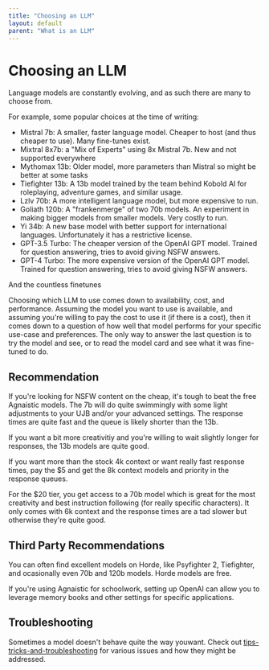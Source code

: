 ```yaml
---
title: "Choosing an LLM"
layout: default
parent: "What is an LLM"
---
```


# Choosing an LLM

Language models are constantly evolving, and as such there are many to choose from.  

For example, some popular choices at the time of writing:

* Mistral 7b: A smaller, faster language model.  Cheaper to host (and thus cheaper to use).  Many fine-tunes exist.
* Mixtral 8x7b: a "Mix of Experts" using 8x Mistral 7b.  New and not supported everywhere
* Mythomax 13b: Older model, more parameters than Mistral so might be better at some tasks
* Tiefighter 13b: A 13b model trained by the team behind Kobold AI for roleplaying, adventure games, and similar usage.
* Lzlv 70b: A more intelligent language model, but more expensive to run.
* Goliath 120b: A "frankenmerge" of two 70b models.  An experiment in making bigger models from smaller models.  Very costly to run.
* Yi 34b: A new base model with better support for international languages.  Unfortunately it has a restrictive license.
* GPT-3.5 Turbo: The cheaper version of the OpenAI GPT model.  Trained for question answering, tries to avoid giving NSFW answers.
* GPT-4 Turbo: The more expensive version of the OpenAI GPT model.  Trained for question answering, tries to avoid giving NSFW answers.

And the countless finetunes

Choosing which LLM to use comes down to availability, cost, and performance.  Assuming the model you want to use is available, and assuming you're willing to pay the cost to use it (if there is a cost), then it comes down to a question of how well that model performs for your specific use-case and preferences.  The only way to answer the last question is to try the model and see, or to read the model card and see what it was fine-tuned to do.

## Recommendation

If you're looking for NSFW content on the cheap, it's tough to beat the free Agnaistic models.  The 7b will do quite swimmingly with some light adjustments to your UJB and/or your advanced settings.  The response times are quite fast and the queue is likely shorter than the 13b.

If you want a bit more creativitiy and you're willing to wait slightly longer for responses, the 13b models are quite good.

If you want more than the stock 4k context or want really fast response times, pay the $5 and get the 8k context models and priority in the response queues.

For the $20 tier, you get access to a 70b model which is great for the most creativity and best instruction following (for really specific characters).  It only comes with 6k context and the response times are a tad slower but otherwise they're quite good.

## Third Party Recommendations

You can often find excellent models on Horde, like Psyfighter 2, Tiefighter, and ocasionally even 70b and 120b models.  Horde models are free.

If you're using Agnaistic for schoolwork, setting up OpenAI can allow you to leverage memory books and other settings for specific applications.

## Troubleshooting
Sometimes a model doesn't behave quite the way youwant.  Check out [tips-tricks-and-troubleshooting](/docs/tips-tricks-and-troubleshooting) for various issues and how they might be addressed.
